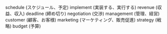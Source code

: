schedule (スケジュール、予定)
implement (実装する、実行する)
revenue (収益、収入)
deadline (締め切り)
negotiation (交渉)
management (管理、経営)
customer (顧客、お客様)
marketing (マーケティング、販売促進)
strategy (戦略)
budget (予算)
